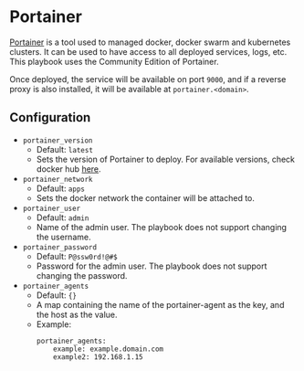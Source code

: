 # Portainer

[Portainer](https://www.portainer.io/?hsLang=en) is a tool used to managed docker, docker swarm and kubernetes clusters. 
It can be used to have access to all deployed services, logs, etc. 
This playbook uses the Community Edition of Portainer.

Once deployed, the service will be available on port `9000`, and if a reverse proxy is also installed, it will be available at `portainer.<domain>`.

## Configuration

- `portainer_version`
    - Default: `latest`
    - Sets the version of Portainer to deploy. For available versions, check docker hub [here](https://hub.docker.com/r/portainer/portainer-ce/tags).
- `portainer_network`
    - Default: `apps`
    - Sets the docker network the container will be attached to.
- `portainer_user`
    - Default: `admin`
    - Name of the admin user. The playbook does not support changing the username.
- `portainer_password`
    - Default: `P@ssw0rd!@#$`
    - Password for the admin user. The playbook does not support changing the password.
- `portainer_agents`
    - Default: `{}`
    - A map containing the name of the portainer-agent as the key, and the host as the value.
    - Example: 
        ```
        portainer_agents:
            example: example.domain.com
            example2: 192.168.1.15
        ```
